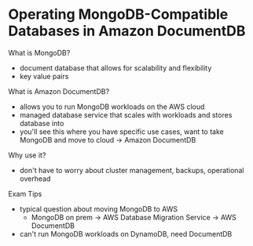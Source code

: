 # Operating MongoDB-Compatible Databases in Amazon DocumentDB

What is MongoDB?
- document database that allows for scalability and flexibility
- key value pairs

What is Amazon DocumentDB?
- allows you to run MongoDB workloads on the AWS cloud
- managed database service that scales with workloads and stores database into
- you'll see this where you have specific use cases, want to take MongoDB and move to cloud -> Amazon DocumentDB

Why use it?
- don't have to worry about cluster management, backups, operational overhead

Exam Tips
- typical question about moving MongoDB to AWS
	- MongoDB on prem -> AWS Database Migration Service -> AWS DocumentDB
- can't run MongoDB workloads on DynamoDB, need DocumentDB
